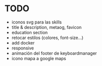 # TODO

- iconos svg para las skills
- title & description, metaog, favicon
- education section
- retocar estilos (colores, font-size...)
- add docker
- responsive
- animación del footer de keyboardmanager
- icono mapa a google maps